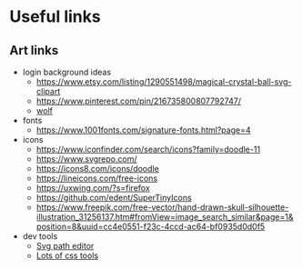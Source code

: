 # Useful links

## Art links

-   login background ideas
    -   <https://www.etsy.com/listing/1290551498/magical-crystal-ball-svg-clipart>
    -   <https://www.pinterest.com/pin/216735800807792747/>
    -   [wolf](https://pixabay.com/photos/wolves-wolf-pack-forest-woods-2864647/)
-   fonts
    -   <https://www.1001fonts.com/signature-fonts.html?page=4>
-   icons
    -   <https://www.iconfinder.com/search/icons?family=doodle-11>
    -   <https://www.svgrepo.com/>
    -   <https://icons8.com/icons/doodle>
    -   <https://lineicons.com/free-icons>
    -   <https://uxwing.com/?s=firefox>
    -   <https://github.com/edent/SuperTinyIcons>
    -   <https://www.freepik.com/free-vector/hand-drawn-skull-silhouette-illustration_31256137.htm#fromView=image_search_similar&page=1&position=8&uuid=cc4e0551-f23c-4ccd-ac64-bf0935d0d0f5>
-   dev tools
    -   [Svg path editor](https://yqnn.github.io/svg-path-editor/)
    -   [Lots of css tools](https://dev.to/lissy93/super-useful-css-resources-1ba)
